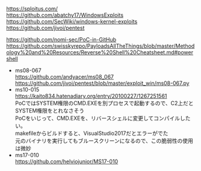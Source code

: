 https://sploitus.com/  
https://github.com/abatchy17/WindowsExploits  
https://github.com/SecWiki/windows-kernel-exploits  
https://github.com/jivoi/pentest

https://github.com/nomi-sec/PoC-in-GitHub  
https://github.com/swisskyrepo/PayloadsAllTheThings/blob/master/Methodology%20and%20Resources/Reverse%20Shell%20Cheatsheet.md#powershell

- ms08-067  
  https://github.com/andyacer/ms08_067  
  https://github.com/jivoi/pentest/blob/master/exploit_win/ms08-067.py
- ms10-015  
  https://kaito834.hatenadiary.org/entry/20100227/1267251561  
  PoCではSYSTEM権限のCMD.EXEを別プロセスで起動するので、C2上だとSYSTEM権限をとれなさそう  
  PoCをいじって、CMD.EXEを、リバースシェルに変更してコンパイルしたい。  
  makefileからビルドすると、VisualStudio2017だとエラーがでた  
  元のバイナリを実行してもブルースクリーンになるので、この脆弱性の使用は微妙
- ms17-010  
  https://github.com/helviojunior/MS17-010
